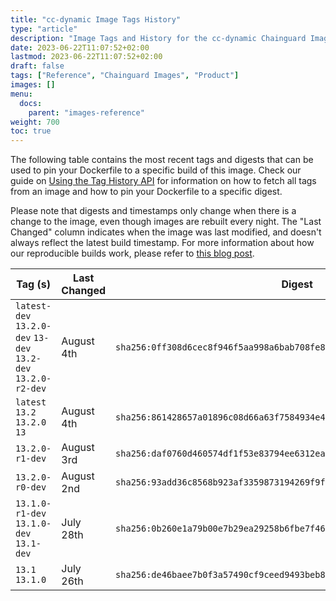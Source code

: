 ```yaml
---
title: "cc-dynamic Image Tags History"
type: "article"
description: "Image Tags and History for the cc-dynamic Chainguard Image"
date: 2023-06-22T11:07:52+02:00
lastmod: 2023-06-22T11:07:52+02:00
draft: false
tags: ["Reference", "Chainguard Images", "Product"]
images: []
menu:
  docs:
    parent: "images-reference"
weight: 700
toc: true
---
```


The following table contains the most recent tags and digests that can be used to pin your Dockerfile to a specific build of this image. Check our guide on [Using the Tag History API](/chainguard/chainguard-images/using-the-tag-history-api/) for information on how to fetch all tags from an image and how to pin your Dockerfile to a specific digest.

Please note that digests and timestamps only change when there is a change to the image, even though images are rebuilt every night. The "Last Changed" column indicates when the image was last modified, and doesn't always reflect the latest build timestamp. For more information about how our reproducible builds work, please refer to [this blog post](https://www.chainguard.dev/unchained/reproducing-chainguards-reproducible-image-builds).

| Tag (s)                                                        | Last Changed | Digest                                                                    |
|----------------------------------------------------------------|--------------|---------------------------------------------------------------------------|
|  `latest-dev` `13.2.0-dev` `13-dev` `13.2-dev` `13.2.0-r2-dev` | August 4th   | `sha256:0ff308d6cec8f946f5aa998a6bab708fe88c2ce913cf7e09301cde4ca05c0948` |
|  `latest` `13.2` `13.2.0` `13`                                 | August 4th   | `sha256:861428657a01896c08d66a63f7584934e4916d93ccf02f2456f61c442c22dd2f` |
|  `13.2.0-r1-dev`                                               | August 3rd   | `sha256:daf0760d460574df1f53e83794ee6312ea5dd65e8308c5c38699230f2458b6f4` |
|  `13.2.0-r0-dev`                                               | August 2nd   | `sha256:93add36c8568b923af3359873194269f9f42b6256966c9bebb9e4454a5f950be` |
|  `13.1.0-r1-dev` `13.1.0-dev` `13.1-dev`                       | July 28th    | `sha256:0b260e1a79b00e7b29ea29258b6fbe7f46dc959b19a8b9f1eab61c7b38cc8469` |
|  `13.1` `13.1.0`                                               | July 26th    | `sha256:de46baee7b0f3a57490cf9ceed9493beb8f3e7883e3467bb651a2c3c6c713f0d` |
